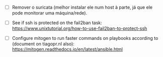 - [ ] Remover o suricata (melhor instalar ele num host à parte, já que ele pode monitorar uma máquina/rede).

- [ ] See if ssh is protected on the fail2ban task:
  https://www.unixtutorial.org/how-to-use-fail2ban-to-protect-ssh

- [ ] Configure mitogen to run faster commands on playbooks according to
  (document on tiagopr.nl also):
https://mitogen.readthedocs.io/en/latest/ansible.html


